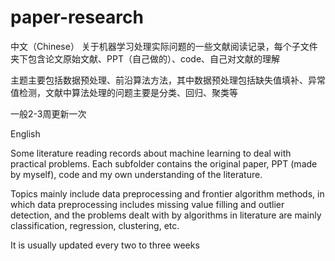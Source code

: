# paper-research
中文（Chinese）
关于机器学习处理实际问题的一些文献阅读记录，每个子文件夹下包含论文原始文献、PPT（自己做的）、code、自己对文献的理解

主题主要包括数据预处理、前沿算法方法，其中数据预处理包括缺失值填补、异常值检测，文献中算法处理的问题主要是分类、回归、聚类等

一般2-3周更新一次

English

Some literature reading records about machine learning to deal with practical problems. Each subfolder contains the original paper, PPT (made by myself), code and my own understanding of the literature.

Topics mainly include data preprocessing and frontier algorithm methods, in which data preprocessing includes missing value filling and outlier detection, and the problems dealt with by algorithms in literature are mainly classification, regression, clustering, etc.

It is usually updated every two to three weeks
